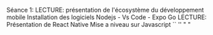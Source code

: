 Séance 1:
	LECTURE: présentation de l'écosystème du développement mobile
	Installation des logiciels Nodejs - Vs Code - Expo Go
	LECTURE: Présentation de React Native
	Mise a niveau sur Javascript
	`` ''  " "